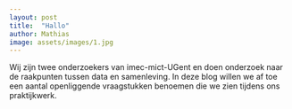 ```yaml
---
layout: post
title:  "Hallo"
author: Mathias
image: assets/images/1.jpg
---
```

Wij zijn twee onderzoekers van imec-mict-UGent en doen onderzoek naar de raakpunten tussen data en samenleving. In deze blog willen we af toe een aantal openliggende vraagstukken benoemen die we zien tijdens ons praktijkwerk.
